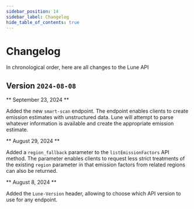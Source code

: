 ```yaml
---
sidebar_position: 14
sidebar_label: Changelog
hide_table_of_contents: true
---
```


# Changelog

In chronological order, here are all changes to the Lune API

## Version `2024-08-08`

** September 23, 2024 **

Added the new `smart-scan` endpoint. The endpoint enables clients to create emission estimates
with unstructured data. Lune will attempt to parse whatever information is available and create
the appropriate emission estimate.

** August 29, 2024 **

Added a `region_fallback` parameter to the `listEmissionFactors` API method. The parameter
enables clients to request less strict treatments of the existing `region` parameter in that
emission factors from related regions can also be returned.

** August 8, 2024 **

Added the `Lune-Version` header, allowing to choose which API version to use for any endpoint.

